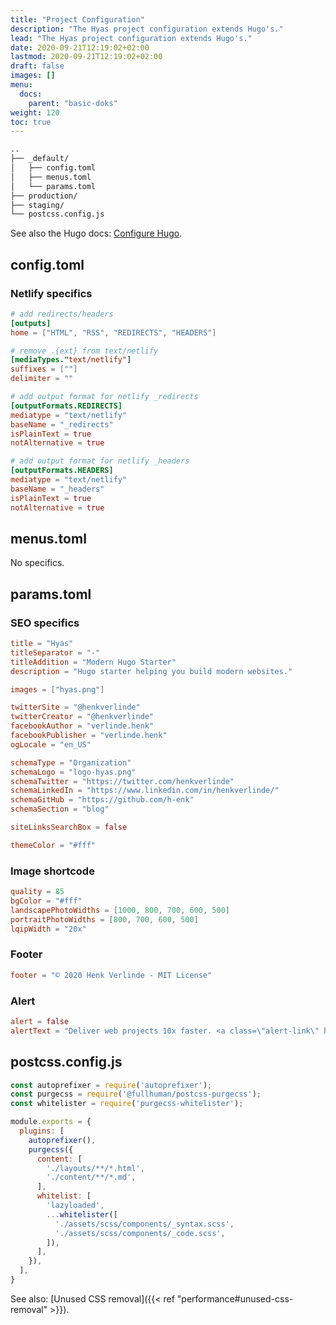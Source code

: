 ```yaml
---
title: "Project Configuration"
description: "The Hyas project configuration extends Hugo's."
lead: "The Hyas project configuration extends Hugo's."
date: 2020-09-21T12:19:02+02:00
lastmod: 2020-09-21T12:19:02+02:00
draft: false
images: []
menu: 
  docs:
    parent: "basic-doks"
weight: 120
toc: true
---
```


```bash
..
├── _default/
│   ├── config.toml
│   ├── menus.toml
│   └── params.toml
├── production/
├── staging/
└── postcss.config.js
```

See also the Hugo docs: [Configure Hugo](https://gohugo.io/getting-started/configuration/).

## config.toml

### Netlify specifics

```toml
# add redirects/headers
[outputs]
home = ["HTML", "RSS", "REDIRECTS", "HEADERS"]

# remove .{ext} from text/netlify
[mediaTypes."text/netlify"]
suffixes = [""]
delimiter = ""

# add output format for netlify _redirects
[outputFormats.REDIRECTS]
mediatype = "text/netlify"
baseName = "_redirects"
isPlainText = true
notAlternative = true

# add output format for netlify _headers
[outputFormats.HEADERS]
mediatype = "text/netlify"
baseName = "_headers"
isPlainText = true
notAlternative = true
```

## menus.toml

No specifics.

## params.toml

### SEO specifics

```toml
title = "Hyas"
titleSeparator = "-"
titleAddition = "Modern Hugo Starter"
description = "Hugo starter helping you build modern websites."

images = ["hyas.png"]

twitterSite = "@henkverlinde"
twitterCreator = "@henkverlinde"
facebookAuthor = "verlinde.henk"
facebookPublisher = "verlinde.henk"
ogLocale = "en_US"

schemaType = "Organization"
schemaLogo = "logo-hyas.png"
schemaTwitter = "https://twitter.com/henkverlinde"
schemaLinkedIn = "https://www.linkedin.com/in/henkverlinde/"
schemaGitHub = "https://github.com/h-enk"
schemaSection = "blog"

siteLinksSearchBox = false

themeColor = "#fff"
```

### Image shortcode

```toml
quality = 85
bgColor = "#fff"
landscapePhotoWidths = [1000, 800, 700, 600, 500]
portraitPhotoWidths = [800, 700, 600, 500]
lqipWidth = "20x"
```

### Footer

```toml
footer = "© 2020 Henk Verlinde - MIT License"
```

### Alert

```toml
alert = false
alertText = "Deliver web projects 10x faster. <a class=\"alert-link\" href=\"https://www.netlify.com/whitepaper/\">Get the free enterprise paper →</a>"
```

## postcss.config.js

```js
const autoprefixer = require('autoprefixer');
const purgecss = require('@fullhuman/postcss-purgecss');
const whitelister = require('purgecss-whitelister');

module.exports = {
  plugins: [
    autoprefixer(),
    purgecss({
      content: [
        './layouts/**/*.html',
        './content/**/*.md',
      ],
      whitelist: [
        'lazyloaded',
        ...whitelister([
          './assets/scss/components/_syntax.scss',
          './assets/scss/components/_code.scss',
        ]),
      ],
    }),
  ],
}
```

See also: [Unused CSS removal]({{< ref "performance#unused-css-removal" >}}).
